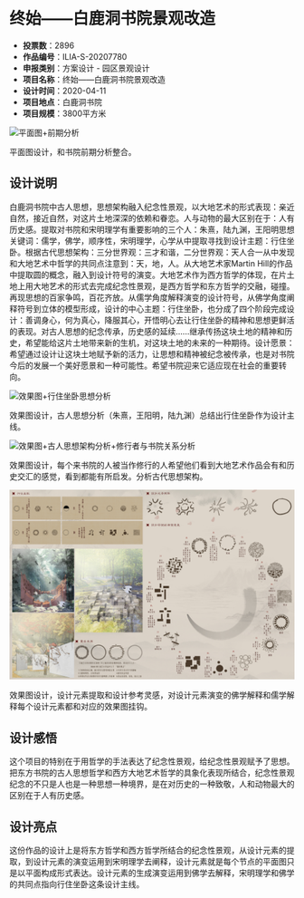 # 终始——白鹿洞书院景观改造 
- **投票数**：2896
- **作品编号**：ILIA-S-20207780
- **申报类别**：方案设计 - 园区景观设计
- **项目名称**：终始——白鹿洞书院景观改造
- **设计时间**：2020-04-11
- **项目地点**：白鹿洞书院
- **项目规模**：3800平方米

![平面图+前期分析](94307904b9cbbbdb66833e8d5468822c.jpg)

平面图设计，和书院前期分析整合。
## 设计说明

白鹿洞书院中古人思想，思想架构融入纪念性景观，以大地艺术的形式表现：亲近自然，接近自然，对这片土地深深的依赖和眷恋。人与动物的最大区别在于：人有历史感。提取对书院和宋明理学有重要影响的三个人：朱熹，陆九渊，王阳明思想关键词：儒学，佛学，顺序性，宋明理学，心学从中提取寻找到设计主题：行住坐卧。根据古代思想架构：三分世界观：三才和谐，二分世界观：天人合一从中发现和大地艺术中哲学的共同点注意到：天，地，人。从大地艺术家Martin Hill的作品中提取圆的概念，融入到设计符号的演变。大地艺术作为西方哲学的体现，在片土地上用大地艺术的形式去完成纪念性景观，是西方哲学和东方哲学的交融，碰撞。再现思想的百家争鸣，百花齐放。从儒学角度解释演变的设计符号，从佛学角度阐释符号到立体的模型形成，设计的中心主题：行住坐卧，也分成了四个阶段完成设计：善调身心，何为真心，降服其心，开悟明心去让行住坐卧的精神和思想更鲜活的表现。对古人思想的纪念传承，历史感的延续......继承传扬这块土地的精神和历史，希望能给这片土地带来新的生机，对这块土地的未来的一种期待。设计愿景：希望通过设计让这块土地赋予新的活力，让思想和精神被纪念被传承，也是对书院今后的发展一个美好愿景和一种可能性。希望书院迎来它适应现在社会的重要转向。

![效果图+行住坐卧思想分析](fb8fd8c710d04112757b25f79d6776b1.jpg)

效果图设计，古人思想分析（朱熹，王阳明，陆九渊）总结出行住坐卧作为设计主线。

![效果图+古人思想架构分析+修行者与书院关系分析](01f32c8f641415885014ac70200e1a90.jpg)

效果图设计，每个来书院的人被当作修行的人希望他们看到大地艺术作品会有和历史交汇的感觉，看到都能有所启发。分析古代思想架构。

![效果图+设计演变元素分析](8d732e8984bbda4b9e0180504081f917.jpg)

效果图设计，设计元素提取和设计参考灵感，对设计元素演变的佛学解释和儒学解释每个设计元素都和对应的效果图挂钩。
## 设计感悟

这个项目的特别在于用哲学的手法表达了纪念性景观，给纪念性景观赋予了思想。把东方书院的古人思想哲学和西方大地艺术哲学的具象化表现所结合，纪念性景观纪念的不只是人也是一种思想一种境界，是在对历史的一种致敬，人和动物最大的区别在于人有历史感。
## 设计亮点

这份作品的设计上是将东方哲学和西方哲学所结合的纪念性景观，从设计元素的提取，到设计元素的演变运用到宋明理学去阐释，设计元素就是每个节点的平面图只是以平面构成形式表达。设计元素的生成演变运用到佛学去解释，宋明理学和佛学的共同点指向行住坐卧这条设计主线。
